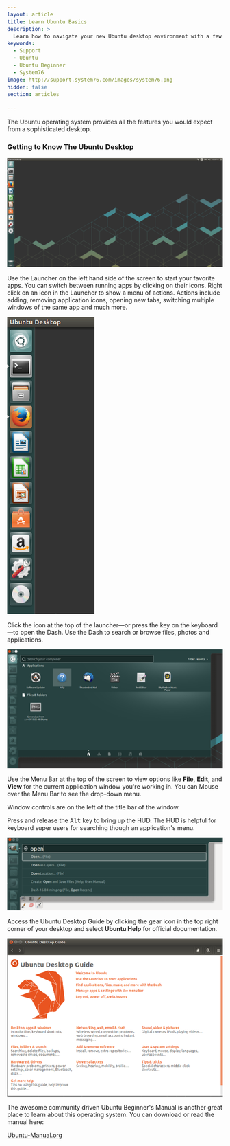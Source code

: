 ```yaml
---
layout: article
title: Learn Ubuntu Basics
description: >
  Learn how to navigate your new Ubuntu desktop environment with a few easy tips.
keywords:
  - Support
  - Ubuntu
  - Ubuntu Beginner
  - System76
image: http://support.system76.com/images/system76.png
hidden: false
section: articles

---
```


The Ubuntu operating system provides all the features you would expect from a sophisticated desktop.

### Getting to Know The Ubuntu Desktop

![Ubuntu Desktop](/images/ubuntu-basics/Launcher-16.04.png)

Use the Launcher on the left hand side of the screen to start your favorite apps. You can switch between running apps by clicking on their icons. Right click on an icon in the Launcher to show a menu of actions. Actions include adding, removing application icons, opening new tabs, switching multiple windows of the same app and much more.

![Ubuntu Desktop](/images/ubuntu-basics/Launcher-16.04-min.png)

Click the <span class="fl-ubuntu-inverse"> icon at the top of the launcher&mdash;or press the <kbd><span class="fl-ubuntu"></span></kbd> key on the keyboard&mdash;to open the Dash. Use the Dash to search or browse files, photos and applications.

![Ubuntu Desktop](/images/ubuntu-basics/Dash-16.04-min.png)

Use the Menu Bar at the top of the screen to view options like **File**, **Edit**, and **View** for the current application window you're working in. You can Mouse over the Menu Bar to see the drop-down menu.

Window controls are on the left of the title bar of the window.

Press and release the <kbd>Alt</kbd> key to bring up the HUD. The HUD is helpful for keyboard super users for searching though an application's menu.

![Ubuntu Desktop](/images/ubuntu-basics/HUD-16.04-min.png)

Access the Ubuntu Desktop Guide by clicking the gear icon <i class="fa fa-cog"></i> in the top right corner of your desktop and select **Ubuntu Help** for official documentation.

![Ubuntu Desktop](/images/ubuntu-basics/Ubuntu-Desktop-Guide-16.04.png)

The awesome community driven Ubuntu Beginner's Manual is another great place to learn about this operating system. You can download or read the manual here:

[Ubuntu-Manual.org](http://ubuntu-manual.org)
